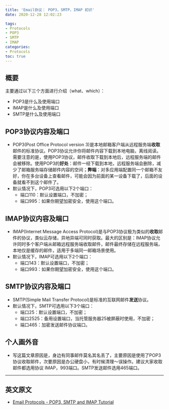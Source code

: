 ```yaml
---
title: 'Email协议： POP3，SMTP，IMAP 初识'
date: 2020-12-28 12:02:23

tags:
- Protocols
- POP3
- SMTP
- IMAP
categories:
- Protocols
toc: true
---
```


## 概要
主要通过以下三个方面进行介绍（what、which）：
* POP3是什么及使用端口
* IMAP是什么及使用端口
* SMTP是什么及使用端口

## POP3协议内容及端口
* POP3(Post Office Protocol version 3)是本地邮箱客户端从远程服务端**收取**邮件的标准协议。POP3协议允许你将邮件内容下载到本地电脑，离线阅读。需要注意的是，使用POP3协议，邮件收取下载到本地后，远程服务端的邮件会被移除。使用POP3的**好处**：邮件一经下载到本地，远程服务端会删除，减少了邮箱服务端存储邮件内容的空间；**弊端**：对多应用端配置同一个邮箱不友好，你在多台设备上查看邮件，可能会因为前面的某一设备下载了，后面的设备就看不到这个邮件了。
* 默认情况下，POP3可选用以下2个端口：
    * 端口110：默认设置端口，不加密；
    * 端口995：如果你期望加密安全，使用这个端口。

## IMAP协议内容及端口
* IMAP(Internet Message Access Protocol)是与POP3协议极为类似的**收取**邮件的协议，类似云存储，异地异端可同时获取。最大的区别是：IMAP协议允许同时多个客户端从邮箱远程服务端收取邮件，邮件最终存储在远程服务端，本地仅是缓存的邮件，适用于多端同一邮箱场景使用。
* 默认情况下，IMAP可选用以下2个端口：
    * 端口143：默认设置端口，不加密；
    * 端口993：如果你期望加密安全，使用这个端口。

## SMTP协议内容及端口
* SMTP(Simple Mail Transfer Protocol)是标准的互联网邮件**发送**协议。
* 默认情况下，SMTP可选用以下3个端口：
    * 端口25：默认设置端口，不加密；
    * 端口2525：备用设置端口，当托管服务器25被屏蔽时使用，不加密；
    * 端口465：加密发送邮件协议端口。

## 个人画外音
* 写这篇文章原因是，身边有同事邮件莫名其名丢了，主要原因是使用了POP3协议收取邮件，次要原因是办公硬盘小，有时候清理～误操作。建议大家收取邮件都选用协议 IMAP，993端口。SMTP发送邮件选用465端口。


----
## 英文原文
* [Email Protocols - POP3, SMTP and IMAP Tutorial](https://www.siteground.com/tutorials/email/protocols-pop3-smtp-imap/#What_is_POP3_and_which_are_the_default_POP3_ports)
